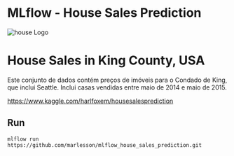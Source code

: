 # MLflow - House Sales Prediction

![house Logo](https://www.imovelweb.com.br/noticias/wp-content/uploads/2013/08/venda2.jpg)

# House Sales in King County, USA


Este conjunto de dados contém preços de imóveis para o Condado de King, que inclui Seattle. Inclui casas vendidas entre maio de 2014 e maio de 2015.

https://www.kaggle.com/harlfoxem/housesalesprediction

## Run

``
mlflow run https://github.com/marlesson/mlflow_house_sales_prediction.git
``
